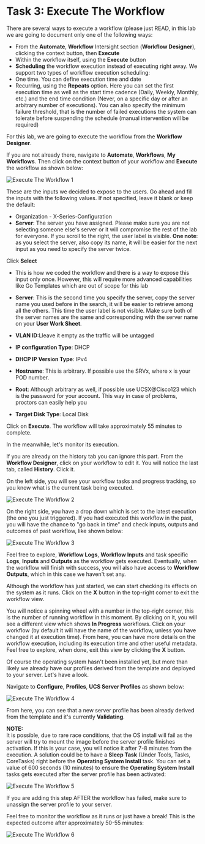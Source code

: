 # Task 3: Execute The Workflow

There are several ways to execute a workflow (please just READ, in this lab we are going to document only one of the following ways:

* From the **Automate**, **Workflow** Intersight section (**Workflow Designer**), clicking the context button, then **Execute**
* Within the workflow itself, using the **Execute** button
* **Scheduling** the workflow execution instead of executing right away. We support two types of workflow execution scheduling:
* One time. You can define execution time and date
* Recurring, using the **Repeats** option. Here you can set the first execution time as well as the start time cadence (Daily, Weekly, Monthly, etc.) and the end time condition (Never, on a specific day or after an arbitrary number of executions). You can also specify the minimum failure threshold, that is the number of failed executions the system can tolerate before suspending the schedule (manual intervention will be required)

For this lab, we are going to execute the workflow from the **Workflow Designer**.

If you are not already there, navigate to **Automate**, **Workflows**, **My Workflows**.
Then click on the context button of your workflow and **Execute** the workflow as shown below:

![Execute The Workflow 1](./ExecuteTheWorkflow1.png "Execute The Workflow 1")

These are the inputs we decided to expose to the users. Go ahead and fill the inputs with the following values. If not specified, leave it blank or keep the default:

* Organization - X-Series-Configuration
* **Server**: The server you have assigned. Please make sure you are not selecting someone else's server or it will compromise the rest of the lab for everyone.
If you scroll to the right, the user label is visible.
**One note**: as you select the server, also copy its name, it will be easier for the next input as you need to specify the server twice.

Click **Select**

* This is how we coded the workflow and there is a way to expose this input only once. However, this will require more advanced capabilities like Go Templates which are out of scope for this lab
* **Server**: This is the second time you specify the server, copy the server name you used before in the search, it will be easier to retrieve among all the others. This time the user label is not visible.
Make sure both of the server names are the same and corresponding with the server name on your **User Work Sheet**.

* **VLAN ID**:Lleave it empty as the traffic will be untagged
* **IP configuration Type**: DHCP
* **DHCP IP Version Type**: IPv4
* **Hostname**: This is arbitrary. If possible use the SRVx, where x is your POD number.
* **Root**: Although arbitrary as well, if possible use UCSX@Cisco123 which is the password for your account. This way in case of problems, proctors can easily help you 
* **Target Disk Type**: Local Disk

Click on **Execute**. The workflow will take approximately 55 minutes to complete.

In the meanwhile, let's monitor its execution.

If you are already on the history tab you can ignore this part.
From the **Workflow Designer**, click on your workflow to edit it.
You will notice the last tab, called **History**. Click it.

On the left side, you will see your workflow tasks and progress tracking, so you know what is the current task being executed.

![Execute The Workflow 2](./ExecuteTheWorkflow2.png "Execute The Workflow 2")

On the right side, you have a drop down which is set to the latest execution (the one you just triggered). If you had executed this workflow in the past, you will have the chance to "go back in time" and check inputs, outputs and outcomes of past workflow, like shown below:

![Execute The Workflow 3](./ExecuteTheWorkflow3.png "Execute The Workflow 3")

Feel free to explore, **Workflow Logs**, **Workflow Inputs** and task specific **Logs**, **Inputs** and **Outputs** as the workflow gets executed. Eventually, when the workflow will finish with success, you will also have access to **Workflow Outputs**, which in this case we haven't set any.

Although the workflow has just started, we can start checking its effects on the system as it runs. Click on the **X** button in the top-right corner to exit the workflow view.

You will notice a spinning wheel with a number in the top-right corner, this is the number of running workflow in this moment. By clicking on it, you will see a different view which shows **In Progress** workflows. Click on your workflow (by default it will have the name of the workflow, unless you have changed it at execution time).
From here, you can have more details on the workflow execution, including its execution time and other useful metadata. Feel free to explore, when done, exit this view by clicking the **X** button.

Of course the operating system hasn't been installed yet, but more than likely we already have our profiles derived from the template and deployed to your server. Let's have a look.

Navigate to **Configure**, **Profiles**, **UCS Server Profiles** as shown below:

![Execute The Workflow 4](./ExecuteTheWorkflow4.png "Execute The Workflow 4")

From here, you can see that a new server profile has been already derived from the template and it's currently **Validating**.

**NOTE:**  
It is possible, due to rare race conditions, that the OS install will fail as the server will try to mount the image before the server profile finishes activation. If this is your case, you will notice it after 7-8 minutes from the execution. A solution could be to have a **Sleep Task** (Under Tools, Tasks, CoreTasks) right before the **Operating System Install** task. You can set a value of 600 seconds (10 minutes) to ensure the **Operating System Install** tasks gets executed after the server profile has been activated:

![Execute The Workflow 5](./ExecuteTheWorkflow5.png "Execute The Workflow 5")

If you are adding this step AFTER the workflow has failed, make sure to unassign the server profile to your server.

Feel free to monitor the workflow as it runs or just have a break! 
This is the expected outcome after approximately 50-55 minutes:

![Execute The Workflow 6](./ExecuteTheWorkflow6.png "Execute The Workflow 6")